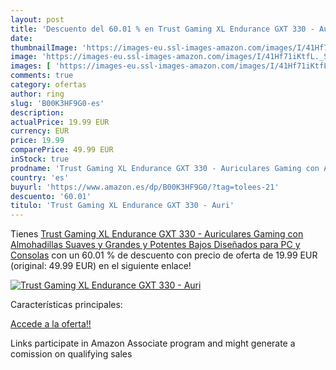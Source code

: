 ```yaml
---
layout: post
title: 'Descuento del 60.01 % en Trust Gaming XL Endurance GXT 330 - Auri'
date: 
thumbnailImage: 'https://images-eu.ssl-images-amazon.com/images/I/41Hf71iKtfL._SL200_.jpg'
image: 'https://images-eu.ssl-images-amazon.com/images/I/41Hf71iKtfL._SL200_.jpg'
images: [ 'https://images-eu.ssl-images-amazon.com/images/I/41Hf71iKtfL._SL200_.jpg' ]
comments: true
category: ofertas
author: ring
slug: 'B00K3HF9G0-es'
description:
actualPrice: 19.99 EUR
currency: EUR
price: 19.99
comparePrice: 49.99 EUR
inStock: true
prodname: 'Trust Gaming XL Endurance GXT 330 - Auriculares Gaming con Almohadillas Suaves y Grandes y Potentes Bajos  Diseñados para PC y Consolas'
country: 'es'
buyurl: 'https://www.amazon.es/dp/B00K3HF9G0/?tag=tolees-21'
descuento: '60.01'
titulo: 'Trust Gaming XL Endurance GXT 330 - Auri'
---
```


Tienes [Trust Gaming XL Endurance GXT 330 - Auriculares Gaming con Almohadillas Suaves y Grandes y Potentes Bajos  Diseñados para PC y Consolas](https://www.amazon.es/dp/B00K3HF9G0/?tag=tolees-21) con un 60.01 % de descuento con precio de oferta de 19.99 EUR (original: 49.99 EUR) en el siguiente enlace!

[![Trust Gaming XL Endurance GXT 330 - Auri](https://images-eu.ssl-images-amazon.com/images/I/41Hf71iKtfL._SL200_.jpg)](https://www.amazon.es/dp/B00K3HF9G0/?tag=tolees-21)

Características principales:


[Accede a la oferta!!](https://www.amazon.es/dp/B00K3HF9G0/?tag=tolees-21)

Links participate in Amazon Associate program and might generate a comission on qualifying sales


